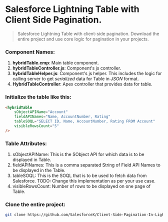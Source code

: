 # Salesforce Lightning Table with Client Side Pagination.

> Salesforce Lightning Table with client-side pagination. Download the entire project and use core logic for pagination in your projects. 

### Component Names:
1. **hybridTable.cmp**: Main table component.
2. **hybridTableController.js**: Component's js controller.
3. **hybridTableHelper.js**: Component's js helper. This includes the logic for calling server to get _serialized_ data for Table in _JSON_ format.
4. **HybridTableController**: Apex controller that provides data for table.

### Initialize the table like this:
```html
<hybridTable
	sObjectAPIName="Account"
	fieldAPINames="Name, AccountNumber, Rating"
	tableSOQL="SELECT ID, Name, AccountNumber, Rating FROM Account"
	visibleRowsCount="5"
/>
```

### Table Attributes:
   1. sObjectAPIName: This is the SObject API for which data is to be displayed in Table.
   2. fieldAPINames: This is a comma separated String of Field API Names to be displayed in the Table.
   3. tableSOQL: This is the SOQL that is to be used to fetch data from Salesforce. 
   	  TODO: Change this implementation as per your use case.
   4. visibleRowsCount: Number of rows to be displayed on one page of Table.


### Clone the entire project:
```bash
git clone https://github.com/SalesforceX/Client-Side-Pagination-In-Lightning-Table.git
```

